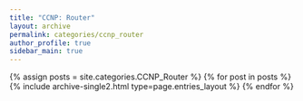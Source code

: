 ```yaml
---
title: "CCNP: Router"
layout: archive
permalink: categories/ccnp_router
author_profile: true
sidebar_main: true
---
```



{% assign posts = site.categories.CCNP_Router %}
{% for post in posts %} {% include archive-single2.html type=page.entries_layout %} {% endfor %}
